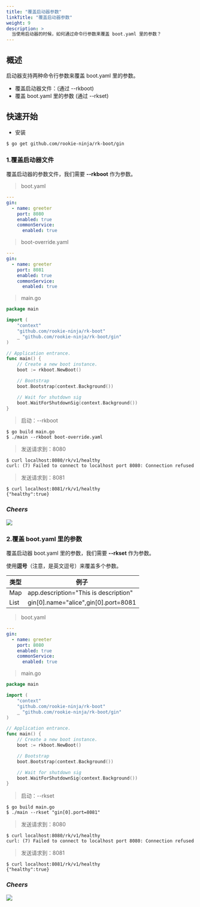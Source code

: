```yaml
---
title: "覆盖启动器参数"
linkTitle: "覆盖启动器参数"
weight: 9
description: >
  当使用启动器的时候，如何通过命令行参数来覆盖 boot.yaml 里的参数？
---
```


## 概述
启动器支持两种命令行参数来覆盖 boot.yaml 里的参数。

- 覆盖启动器文件：(通过 \-\-rkboot)
- 覆盖 boot.yaml 里的参数 (通过 \-\-rkset)

## 快速开始
- 安装

```shell script
$ go get github.com/rookie-ninja/rk-boot/gin
```

### 1.覆盖启动器文件
覆盖启动器的参数文件，我们需要 **\-\-rkboot** 作为参数。

> boot.yaml
```yaml
---
gin:
  - name: greeter
    port: 8080
    enabled: true
    commonService:
      enabled: true
```

> boot-override.yaml
```yaml
---
gin:
  - name: greeter
    port: 8081
    enabled: true
    commonService:
      enabled: true
```

> main.go
```go
package main

import (
	"context"
	"github.com/rookie-ninja/rk-boot"
	_ "github.com/rookie-ninja/rk-boot/gin"
)

// Application entrance.
func main() {
	// Create a new boot instance.
	boot := rkboot.NewBoot()

	// Bootstrap
	boot.Bootstrap(context.Background())

	// Wait for shutdown sig
	boot.WaitForShutdownSig(context.Background())
}
```

> 启动：\-\-rkboot
```shell script
$ go build main.go
$ ./main --rkboot boot-override.yaml
```

> 发送请求到：8080
```shell script
$ curl localhost:8080/rk/v1/healthy
curl: (7) Failed to connect to localhost port 8080: Connection refused
```

> 发送请求到：8081
```shell script
$ curl localhost:8081/rk/v1/healthy
{"healthy":true}
```

### _**Cheers**_
![](/bootstrapper/user-guide/cheers.png)

### 2.覆盖 boot.yaml 里的参数
覆盖启动器 boot.yaml 里的参数，我们需要 **\-\-rkset** 作为参数。

使用**逗号**（注意，是英文逗号）来覆盖多个参数。

| 类型 | 例子 |
| ---- | ---- |
| Map | app.description="This is description" |
| List | gin[0].name="alice",gin[0].port=8081 |

> boot.yaml
```yaml
---
gin:
  - name: greeter
    port: 8080
    enabled: true
    commonService:
      enabled: true
```

> main.go
```go
package main

import (
	"context"
	"github.com/rookie-ninja/rk-boot"
	_ "github.com/rookie-ninja/rk-boot/gin"
)

// Application entrance.
func main() {
	// Create a new boot instance.
	boot := rkboot.NewBoot()

	// Bootstrap
	boot.Bootstrap(context.Background())

	// Wait for shutdown sig
	boot.WaitForShutdownSig(context.Background())
}
```

> 启动：\-\-rkset
```shell script
$ go build main.go
$ ./main --rkset "gin[0].port=8081"
```

> 发送请求到：8080
```shell script
$ curl localhost:8080/rk/v1/healthy
curl: (7) Failed to connect to localhost port 8080: Connection refused
```

> 发送请求到：8081
```shell script
$ curl localhost:8081/rk/v1/healthy
{"healthy":true}
```

### _**Cheers**_
![](/bootstrapper/user-guide/cheers.png)
